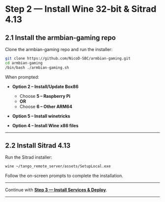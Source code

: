 
# Step 2 — Install Wine 32-bit & Sitrad 4.13

## 2.1 Install the armbian-gaming repo

Clone the armbian-gaming repo and run the installer:

```bash
git clone https://github.com/NicoD-SBC/armbian-gaming.git
cd armbian-gaming
/bin/bash ./armbian-gaming.sh
```

When prompted:

* **Option 2 – Install/Update Box86**

  * Choose **5 – Raspberry Pi**
  * **OR**
  * Choose **6 – Other ARM64**
* **Option 5 – Install winetricks**
* **Option 4 – Install Wine x86 files**

---

## 2.2 Install Sitrad 4.13

Run the Sitrad installer:

```bash
wine ~/tango_remote_server/assets/SetupLocal.exe
```

Follow the on-screen prompts to complete the installation.

---

Continue with **[Step 3 — Install Services & Deploy](install_services.md)**.

---
